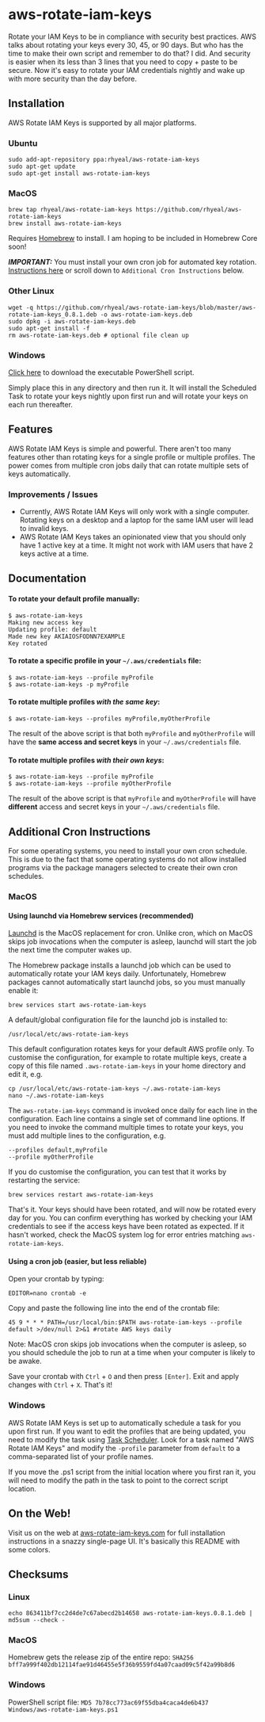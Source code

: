 # aws-rotate-iam-keys
Rotate your IAM Keys to be in compliance with security best practices. AWS talks about rotating your keys every 30, 45, or 90 days. But who has the time to make their own script and remember to do that? I did. And security is easier when its less than 3 lines that you need to copy + paste to be secure. Now it's easy to rotate your IAM credentials nightly and wake up with more security than the day before.

## Installation
AWS Rotate IAM Keys is supported by all major platforms.

### Ubuntu

```
sudo add-apt-repository ppa:rhyeal/aws-rotate-iam-keys
sudo apt-get update
sudo apt-get install aws-rotate-iam-keys
```

### MacOS

```
brew tap rhyeal/aws-rotate-iam-keys https://github.com/rhyeal/aws-rotate-iam-keys
brew install aws-rotate-iam-keys
```
Requires [Homebrew](https://brew.sh/) to install. I am hoping to be included in Homebrew Core soon!

***IMPORTANT:*** You must install your own cron job for automated key rotation. [Instructions here](#macos-1) or scroll down to `Additional Cron Instructions` below.

### Other Linux

```
wget -q https://github.com/rhyeal/aws-rotate-iam-keys/blob/master/aws-rotate-iam-keys_0.8.1.deb -o aws-rotate-iam-keys.deb
sudo dpkg -i aws-rotate-iam-keys.deb
sudo apt-get install -f
rm aws-rotate-iam-keys.deb # optional file clean up
```

### Windows

[Click here](https://aws-rotate-iam-keys.com/aws-rotate-iam-keys.ps1) to download the executable PowerShell script.

Simply place this in any directory and then run it. It will install the Scheduled Task to rotate your keys nightly upon first run and will rotate your keys on each run thereafter.

## Features

AWS Rotate IAM Keys is simple and powerful. There aren't too many features other than rotating keys for a single profile or multiple profiles. The power comes from multiple cron jobs daily that can rotate multiple sets of keys automatically.

### Improvements / Issues

* Currently, AWS Rotate IAM Keys will only work with a single computer. Rotating keys on a desktop and a laptop for the same IAM user will lead to invalid keys.
* AWS Rotate IAM Keys takes an opinionated view that you should only have 1 active key at a time. It might not work with IAM users that have 2 keys active at a time.

## Documentation

#### To rotate your default profile manually:

```
$ aws-rotate-iam-keys
Making new access key
Updating profile: default
Made new key AKIAIOSFODNN7EXAMPLE
Key rotated
```

#### To rotate a specific profile in your `~/.aws/credentials` file:

```
$ aws-rotate-iam-keys --profile myProfile
$ aws-rotate-iam-keys -p myProfile
```

#### To rotate multiple profiles *with the same key*:

```
$ aws-rotate-iam-keys --profiles myProfile,myOtherProfile
```

The result of the above script is that both `myProfile` and `myOtherProfile` will have the **same access and secret keys** in your `~/.aws/credentials` file.

#### To rotate multiple profiles *with their own keys*:

```
$ aws-rotate-iam-keys --profile myProfile
$ aws-rotate-iam-keys --profile myOtherProfile
```

The result of the above script is that `myProfile` and `myOtherProfile` will have **different** access and secret keys in your `~/.aws/credentials` file.

## Additional Cron Instructions
For some operating systems, you need to install your own cron schedule. This is
due to the fact that some operating systems do not allow installed programs
via the package managers selected to create their own cron schedules.

### MacOS

#### Using launchd via Homebrew services (recommended)

[Launchd](http://www.launchd.info/) is the MacOS replacement for cron. Unlike
cron, which on MacOS skips job invocations when the computer is asleep, launchd
will start the job the next time the computer wakes up.

The Homebrew package installs a launchd job which can be used to automatically
rotate your IAM keys daily. Unfortunately, Homebrew packages cannot
automatically start launchd jobs, so you must manually enable it:

```
brew services start aws-rotate-iam-keys
```

A default/global configuration file for the launchd job is installed to:

```
/usr/local/etc/aws-rotate-iam-keys
```

This default configuration rotates keys for your default AWS profile only.
To customise the configuration, for example to rotate multiple keys, create a
copy of this file named `.aws-rotate-iam-keys` in your home directory and edit
it, e.g.

```
cp /usr/local/etc/aws-rotate-iam-keys ~/.aws-rotate-iam-keys
nano ~/.aws-rotate-iam-keys
```

The `aws-rotate-iam-keys` command is invoked once daily for each line in the
configuration. Each line contains a single set of command line options. If you
need to invoke the command multiple times to rotate your keys, you must add
multiple lines to the configuration, e.g.

```
--profiles default,myProfile
--profile myOtherProfile
```

If you do customise the configuration, you can test that it works by restarting
the service:

```
brew services restart aws-rotate-iam-keys
```

That's it. Your keys should have been rotated, and will now be rotated every
day for you. You can confirm everything has worked by checking your IAM
credentials to see if the access keys have been rotated as expected. If it
hasn't worked, check the MacOS system log for error entries matching
`aws-rotate-iam-keys`.

#### Using a cron job (easier, but less reliable)

Open your crontab by typing:

```
EDITOR=nano crontab -e
```

Copy and paste the following line into the end of the crontab file:

```
45 9 * * * PATH=/usr/local/bin:$PATH aws-rotate-iam-keys --profile default >/dev/null 2>&1 #rotate AWS keys daily
```

Note: MacOS cron skips job invocations when the computer is asleep, so you should schedule the job to run at a time when your computer is likely to be awake.

Save your crontab with `Ctrl` + `O` and then press `[Enter]`. Exit and apply changes with `Ctrl` + `X`. That's it!

### Windows

AWS Rotate IAM Keys is set up to automatically schedule a task for you upon first run. If you want to edit the profiles that are being updated, you need to modify the task using [Task Scheduler](https://docs.microsoft.com/en-us/windows/desktop/taskschd/task-scheduler-start-page). Look for a task named "AWS Rotate IAM Keys" and modify the `-profile` parameter from `default` to a comma-separated list of your profile names.

If you move the .ps1 script from the initial location where you first ran it, you will need to modify the path in the task to point to the correct script location.

## On the Web!
Visit us on the web at [aws-rotate-iam-keys.com](https://aws-rotate-iam-keys.com) for full installation instructions
in a snazzy single-page UI. It's basically this README with some colors.

## Checksums

### Linux
```
echo 863411bf7cc2d4de7c67abecd2b14658 aws-rotate-iam-keys.0.8.1.deb | md5sum --check -
```
### MacOS

Homebrew gets the release zip of the entire repo: `SHA256 bff7a999f402db12114fae91d46455e5f36b9559fd4a07caad09c5f42a99b8d6`

### Windows
PowerShell script file: `MD5 7b78cc773ac69f55dba4caca4de6b437  Windows/aws-rotate-iam-keys.ps1`
